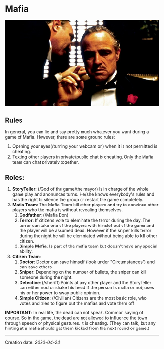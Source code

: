 # Mafia
![image.png](/img/games/image.png)
## Rules
In general, you can lie and say pretty much whatever you want during a game of Mafia. However, there are some ground rules:

1. Opening your eyes(/turning your webcam on) when it is not permitted is cheating.
2. Texting other players in private/public chat is cheating. Only the Mafia team can chat privately together.
## Roles:
1. **StoryTeller**: (/God of the game/the mayor)
   Is in charge of the whole game play and anonunces turns. He/she knows everybody's rules and has the right to silence the group or restart the game completely.
3. **Mafia Team**:
   The Mafia-Team kill other players and try to convince other players who the mafia is without revealing themselves.
   1. **Godfather**: (/Mafia Don)
   2. **Terror**: If citizens vote to eleminate the terror during the day. The terror can take one of the players with himslef out of the game and the player will be assumed dead. However if the sniper kills terror during the night he will be elemniated without being able to kill other citizen.
   3. **Simple Mafia**: Is part of the mafia team but doesn't have any special ability.
4. **Citizen Team**:
   1. **Doctor**: 
      Doctor can save himself (look under "Circumstances") and can save others
   2. **Sniper**: Depending on the number of bullets, the sniper can kill someone during the night.
   3. **Detective**:  (/sheriff)
      Points at any other player and the StoryTeller can either nod or shake his head if the person is mafia or not; uses his or her power to sway public opinion.
   5. **Simple Citizen**: (/Civilian)
      Citizens are the most basic role, who votes and tries to figure out the mafias and vote them off

**IMPORTANT**: In real life, the dead can not speak. Common saying of course. So in the game, the dead are not allowed to influence the town through speech or physical gestures. It is cheating. (They can talk, but any hinting at a mafia should get them kicked from the next round or game.)

* * *
Creation date: _2020-04-24_
